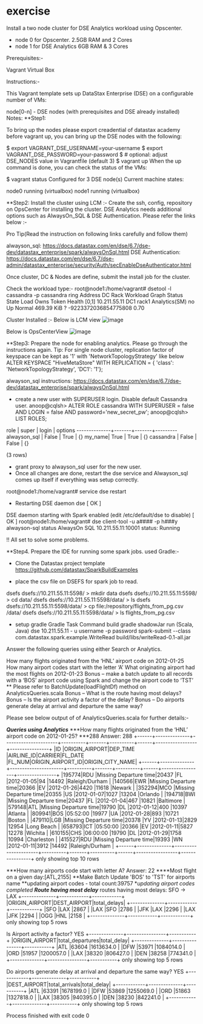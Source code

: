 # exercise
Install a two node cluster for DSE Analytics workload using Opscenter.
   - node 0 for Opscenter. 2.5GB RAM and 2 Cores
   - node 1 for DSE Analytics 6GB RAM & 3 Cores
   

Prerequisites:-

Vagrant
Virtual Box

Instructions:-

This Vagrant template sets up DataStax Enterprise (DSE) on a configurable number of VMs:

node[0-n] - DSE nodes (with prerequisites and DSE already installed)
Notes:
**Step1:

To bring up the nodes please export creadential of datastax academy before vagrant up, you can bring up the DSE nodes with the following:

$ export VAGRANT_DSE_USERNAME=your-username
$ export VAGRANT_DSE_PASSWORD=your-password
$ # optional: adjust DSE_NODES value in Vagrantfile (default 3)
$ vagrant up
When the up command is done, you can check the status of the VMs:

$ vagrant status
Configured for 3 DSE node(s)
Current machine states:

node0           running (virtualbox)
node1           running (virtualbox)

**Step2: Install the cluster using LCM :-
Create the ssh, config, repository on OpsCenter for installing the cluster.
DSE Analytics needs additional options such as AlwaysOn_SQL & DSE Authentication. Please refer the links below :-

Pro Tip(Read the instruction on following links carefully and follow them)

alwayson_sql: https://docs.datastax.com/en/dse/6.7/dse-dev/datastax_enterprise/spark/alwaysOnSql.html
DSE Authentication: https://docs.datastax.com/en/dse/6.7/dse-admin/datastax_enterprise/security/Auth/secEnableDseAuthenticator.html

Once cluster, DC & Nodes are define, submit the install job for the cluster. 

Check the workload type:-
root@node1:/home/vagrant# dsetool -l cassandra -p cassandra ring 
Address          DC                   Rack         Workload             Graph  Status  State    Load             Owns                 Token                                        Health [0,1] 
10.211.55.11     DC1                  rack1        Analytics(SM)        no     Up      Normal   469.39 KiB       ?                    -9223372036854775808                         0.70         


Cluster Installed :- 
Below is LCM view
![image](https://user-images.githubusercontent.com/50682370/57921809-e6c0c800-7863-11e9-9fb9-e7b313fa8ddc.png)

Below is OpsCenterView 
![image](https://user-images.githubusercontent.com/50682370/57921982-46b76e80-7864-11e9-89ed-6331bdde53a3.png)

**Step3: Prepare the node for enabling analytics. 
Please go through the instructions again. 
Tip: For single node cluster, replication factor of keyspace can be kept as '1' with 'NetworkTopologyStrategy' like below
 ALTER KEYSPACE "HiveMetaStore"
   WITH REPLICATION = {
   'class': 'NetworkTopologyStrategy', 
   'DC1': '1'};
   
alwayson_sql instructions: https://docs.datastax.com/en/dse/6.7/dse-dev/datastax_enterprise/spark/alwaysOnSql.html

- create a new user with SUPERUSER login. Disable default Cassandra user.
anoop@cqlsh> ALTER ROLE cassandra WITH SUPERUSER = false AND LOGIN = false AND password='new_secret_pw';
anoop@cqlsh> LIST ROLES;

 role         | super | login | options
--------------+-------+-------+---------
 alwayson_sql | False |  True |        {}
       my_name|  True |  True |        {}
    cassandra | False | False |        {}

(3 rows)


- grant proxy to alwayson_sql user for the new user. 
- Once all changes are done, restart the dse service and Alwayson_sql comes up itself if everything was setup correctly. 

root@node1:/home/vagrant# service dse restart
 * Restarting DSE daemon dse                                                                                                                                  [ OK ] 

DSE daemon starting with Spark enabled (edit /etc/default/dse to disable)
                                                                                                                                                              [ OK ]
root@node1:/home/vagrant# dse client-tool -u a#### -p h###y alwayson-sql status
AlwaysOn SQL 10.211.55.11:10001 status: Running

!! All set to solve some problems. 

**Step4. Prepare the IDE for running some spark jobs.
used Gradle:-
- Clone the Datastax project template 
https://github.com/datastax/SparkBuildExamples

- place the csv file on DSEFS for spark job to read.

dsefs dsefs://10.211.55.11:5598/ > mkdir data
dsefs dsefs://10.211.55.11:5598/ > cd data/ 
dsefs dsefs://10.211.55.11:5598/data/ > ls
dsefs dsefs://10.211.55.11:5598/data/ > cp file:/repository/flights_from_pg.csv /data/
dsefs dsefs://10.211.55.11:5598/data/ > ls
flights_from_pg.csv

- setup gradle 
Gradle
Task	Command
build	gradle shadowJar
run (Scala, Java)	dse 10.211.55.11 - u username -p password spark-submit --class com.datastax.spark.example.WriteRead build/libs/writeRead-0.1-all.jar


Answer the following queries using either Search or Analytics.

How many flights originated from the ‘HNL’ airport code on 2012-01-25  
How many airport codes start with the letter ‘A’
What originating airport had the most flights on 2012-01-23
Bonus – make a batch update to all records with a ‘BOS’ airport code using Spark and change the airport code to ‘TST’
** Please refer to BatchUpdate(loadFlightDf) method on AnalyticsQueries.scala
Bonus – What is the route having most delays?
Bonus – Is the airport activity a factor of the delay?
Bonus – Do airports generate delay at arrival and departure the same way?

Please see below output of of AnalyticsQueries.scala for further details:-

*****Queries using Analytics*****
***How many flights originated from the ‘HNL’ airport code on 2012-01-25?     ***288
Answer: 288
+------+--------------+----------------------+----------+-------+----------+------+-----------------+----------------+
|ID    |ORIGIN_AIRPORT|DEP_TIME              |AIRLINE_ID|CARRIER|FL_DATE   |FL_NUM|ORIGIN_AIRPORT_ID|ORIGIN_CITY_NAME|
+------+--------------+----------------------+----------+-------+----------+------+-----------------+----------------+
|195774|RDU           |Missing Departure time|20437     |FL     |2012-01-05|94    |14492            |Raleigh/Durham  |
|140566|EWR           |Missing Departure time|20366     |EV     |2012-01-26|4420  |11618            |Newark          |
|352294|MCO           |Missing Departure time|20355     |US     |2012-01-07|1027  |13204            |Orlando         |
|194718|BWI           |Missing Departure time|20437     |FL     |2012-01-04|467   |10821            |Baltimore       |
|579148|ATL           |Missing Departure time|19790     |DL     |2012-01-12|400   |10397            |Atlanta         |
|809941|BOS           |05:52:00              |19977     |UA     |2012-01-28|893   |10721            |Boston          |
|479110|LGB           |Missing Departure time|20378     |YV     |2012-01-13|2829  |12954            |Long Beach      |
|658793|ICT           |05:50:00              |20366     |EV     |2012-01-11|5827  |12278            |Wichita         |
|610155|CHS           |06:00:00              |19790     |DL     |2012-01-29|1758  |10994            |Charleston      |
|415527|RDU           |Missing Departure time|19393     |WN     |2012-01-11|3912  |14492            |Raleigh/Durham  |
+------+--------------+----------------------+----------+-------+----------+------+-----------------+----------------+
only showing top 10 rows

***How many airports code start with letter A?
Answer: 22
****Most flight on a given day:[ATL,2155]
**Make Batch Update 'BOS' to 'TST' for airports name
**updating airport codes - total count:39757
**updating airport codes completed
**Route having most delay***
routes having most delays: SFO -> LAX
+--------------+------------+------------+
|ORIGIN_AIRPORT|DEST_AIRPORT|total_delays|
+--------------+------------+------------+
|SFO           |LAX         |2867        |
|LAX           |SFO         |2786        |
|JFK           |LAX         |2296        |
|LAX           |JFK         |2294        |
|OGG           |HNL         |2158        |
+--------------+------------+------------+
only showing top 5 rows

Is Airport activity a factor?  YES 
+--------------+----------------+-----------+
|ORIGIN_AIRPORT|total_departures|total_delay|
+--------------+----------------+-----------+
|ATL           |63604           |1613634.0  |
|DFW           |53971           |1084014.0  |
|ORD           |51957           |1200057.0  |
|LAX           |38320           |806427.0   |
|DEN           |38258           |774341.0   |
+--------------+----------------+-----------+
only showing top 5 rows

Do airports generate delay at arrival and departure the same way?  YES 
+------------+--------------+-----------+
|DEST_AIRPORT|total_arrivals|total_delay|
+------------+--------------+-----------+
|ATL         |63391         |1678199.0  |
|DFW         |53869         |1255069.0  |
|ORD         |51863         |1327818.0  |
|LAX         |38305         |940395.0   |
|DEN         |38230         |842241.0   |
+------------+--------------+-----------+
only showing top 5 rows


Process finished with exit code 0











